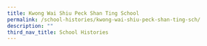 ```yaml
---
title: Kwong Wai Shiu Peck Shan Ting School
permalink: /school-histories/kwong-wai-shiu-peck-shan-ting-sch/
description: ""
third_nav_title: School Histories
---
```

